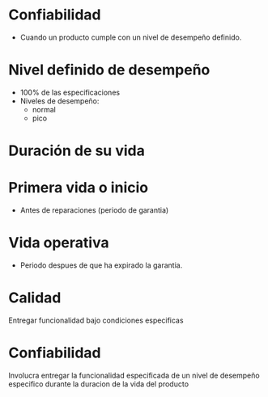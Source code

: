 # Confiabilidad

- Cuando un producto cumple con un nivel de desempeño definido.

# Nivel definido de desempeño

- 100% de las especificaciones
- Niveles de desempeño:
	- normal
	- pico
	
# Duración de su vida

# Primera vida o inicio

- Antes de reparaciones (periodo de garantia)

# Vida operativa

- Periodo despues de que ha expirado la garantia.


# Calidad

Entregar funcionalidad bajo condiciones especificas

# Confiabilidad

Involucra entregar la funcionalidad especificada de un
nivel de desempeño especifico durante la duracion de la vida del producto